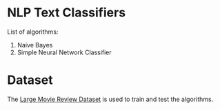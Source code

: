 # NLP Text Classifiers

List of algorithms:
1. Naive Bayes
2. Simple Neural Network Classifier

# Dataset
The [Large Movie Review Dataset](https://ai.stanford.edu/~amaas/data/sentiment/) is used to train and test the algorithms.


